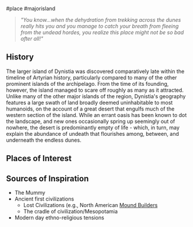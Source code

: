 #place #majorisland
> _"You know...when the dehydration from trekking across the dunes really hits you and you manage to catch your breath from fleeing from the undead hordes, you realize this place might not be so bad after all!"_
## History
The larger island of Dynistia was discovered comparatively late within the timeline of Artyrian history, particularly compared to many of the other prominent islands of the archipelago. From the time of its founding, however, the island managed to scare off roughly as many as it attracted. Unlike many of the other major islands of the region, Dynistia's geography features a large swath of land broadly deemed uninhabitable to most humanoids, on the account of a great desert that engulfs much of the western section of the island. While an errant oasis has been known to dot the landscape, and new ones occasionally spring up seemingly out of nowhere, the desert is predominantly empty of life - which, in turn, may explain the abundance of undeath that flourishes among, between, and underneath the endless dunes.


## Places of Interest

## Sources of Inspiration
- The Mummy
- Ancient first civilizations
	- Lost Civilizations (e.g., North American [Mound Builders](https://en.wikipedia.org/wiki/Mound_Builders) 
	- The cradle of civilization/Mesopotamia
- Modern day ethno-religious tensions